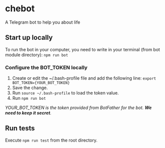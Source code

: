 # chebot
A Telegram bot to help you about life

## Start up locally
To run the bot in your computer, you need to write in your terminal (from bot module directory):
`npm run bot`

### Configure the BOT_TOKEN locally
1) Create or edit the ~/.bash-profile file and add the following line: `export BOT_TOKEN={YOUR_BOT_TOKEN}`
2) Save the change.
3) Run `source ~/.bash-profile` to load the token value.
4) Run `npm run bot`

*YOUR_BOT_TOKEN is the token provided from BotFather for the bot. **We need to keep it secret**.*

## Run tests
Execute `npm run test` from the root directory.
